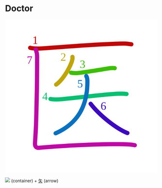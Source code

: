 # Doctor
![533b](Kanji/kanji-colorize/533b.svg)

[![](http://www.kanjidamage.com/assets/radsmall/container-95ffdda22d10b4e78eabfcef483287040d516b3001d381a5aa93a43bda1d54fb.jpg)](http://www.kanjidamage.com/kanji/1755-container) (container) + [矢](Kanji/kanji-dict/矢.md) (arrow)